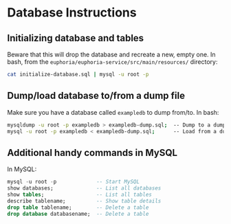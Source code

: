 # Database Instructions   

## Initializing database and tables

Beware that this will drop the database and recreate a new, empty one. In bash,
from the `euphoria/euphoria-service/src/main/resources/` directory:

```bash
cat initialize-database.sql | mysql -u root -p
```

## Dump/load database to/from a dump file

Make sure you have a database called `exampledb` to dump from/to. In bash:

```bash
mysqldump -u root -p exampledb > exampledb-dump.sql;  -- Dump to a dump file
mysql -u root -p exampledb < exampledb-dump.sql;      -- Load from a dump file
```

## Additional handy commands in MySQL

In MySQL:

```sql
mysql -u root -p             -- Start MySQL
show databases;              -- List all databases
show tables;                 -- List all tables
describe tablename;          -- Show table details
drop table tablename;        -- Delete a table
drop database databasename;  -- Delete a table
```
